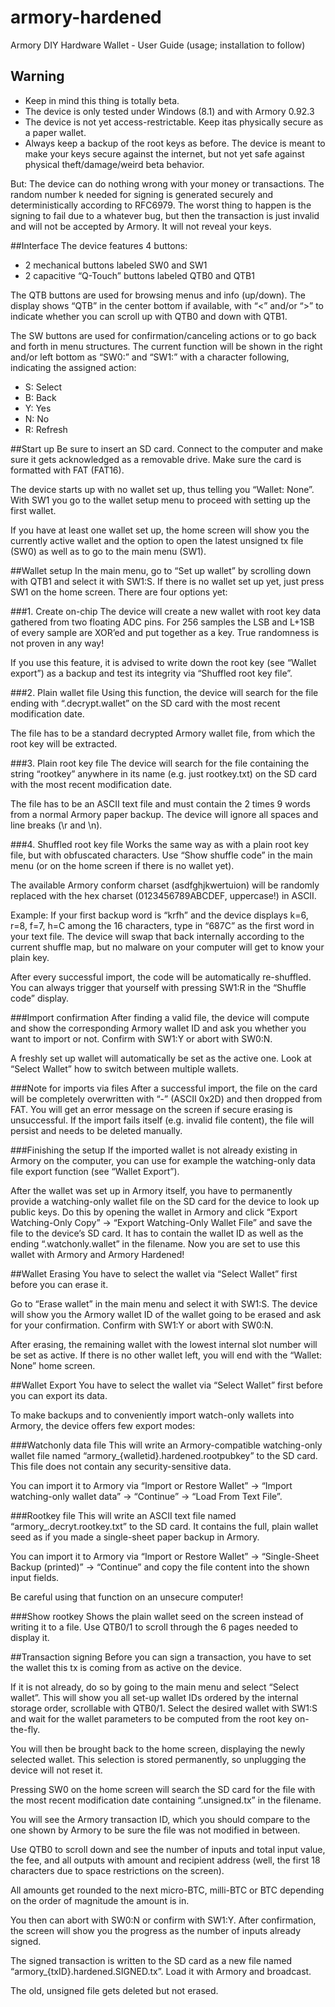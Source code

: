 # armory-hardened
Armory DIY Hardware Wallet - User Guide (usage; installation to follow)

## Warning
* Keep in mind this thing is totally beta.
* The device is only tested under Windows (8.1) and with Armory 0.92.3
* The device is not yet access-restrictable. Keep itas physically secure as a paper wallet.
* Always keep a backup of the root keys as before. The device is meant to make your keys secure against the internet, but not yet safe against physical theft/damage/weird beta behavior.

But: The device can do nothing wrong with your money or transactions. The random number k needed for signing is generated securely and deterministically according to RFC6979. The worst thing to happen is the signing to fail due to a whatever bug, but then the transaction is just invalid and will not be accepted by Armory. It will not reveal your keys.

##Interface
The device features 4 buttons:
* 2 mechanical buttons labeled SW0 and SW1
* 2 capacitive “Q-Touch” buttons labeled QTB0 and QTB1

The QTB buttons are used for browsing menus and info (up/down). The display shows “QTB” in the center bottom if available, with “<” and/or “>” to indicate whether you can scroll up with QTB0 and down with QTB1.

The SW buttons are used for confirmation/canceling actions or to go back and forth in menu structures. The current function will be shown in the right and/or left bottom as “SW0:” and “SW1:” with a character following, indicating the assigned action:
* S: Select
* B: Back
* Y: Yes
* N: No
* R: Refresh

##Start up
Be sure to insert an SD card. Connect to the computer and make sure it gets acknowledged as a removable drive. Make sure the card is formatted with FAT (FAT16).
 
The device starts up with no wallet set up, thus telling you “Wallet: None”.
With SW1 you go to the wallet setup menu to proceed with setting up the first wallet.

If you have at least one wallet set up, the home screen will show you the currently active wallet and the option to open the latest unsigned tx file (SW0) as well as to go to the main menu (SW1).

##Wallet setup
In the main menu, go to “Set up wallet” by scrolling down with QTB1 and select it with SW1:S. If there is no wallet set up yet, just press SW1 on the home screen. 
There are four options yet:

###1. Create on-chip
The device will create a new wallet with root key data gathered from two floating ADC pins. For 256 samples the LSB and L+1SB of every sample are XOR’ed and put together as a key. True randomness is not proven in any way!

If you use this feature, it is advised to write down the root key (see “Wallet export”) as a backup and test its integrity via “Shuffled root key file”.
 
###2. Plain wallet file
Using this function, the device will search for the file ending with “.decrypt.wallet” on the SD card with the most recent modification date.

The file has to be a standard decrypted Armory wallet file, from which the root key will be extracted.

###3. Plain root key file
The device will search for the file containing the string “rootkey” anywhere in its name (e.g. just rootkey.txt) on the SD card with the most recent modification date.

The file has to be an ASCII text file and must contain the 2 times 9 words from a normal Armory paper backup. The device will ignore all spaces and line breaks (\r and \n).

###4. Shuffled root key file
Works the same way as with a plain root key file, but with obfuscated characters. Use “Show shuffle code” in the main menu (or on the home screen if there is no wallet yet).

The available Armory conform charset (asdfghjkwertuion) will be randomly replaced with the hex charset (0123456789ABCDEF, uppercase!) in ASCII.

Example: If your first backup word is “krfh” and the device displays k=6, r=8, f=7, h=C among the 16 characters, type in “687C” as the first word in your text file. The device will swap that back internally according to the current shuffle map, but no malware on your computer will get to know your plain key.

After every successful import, the code will be automatically re-shuffled. You can always trigger that yourself with pressing SW1:R in the “Shuffle code” display.

###Import confirmation
After finding a valid file, the device will compute and show the corresponding Armory wallet ID and ask you whether you want to import or not. Confirm with SW1:Y or abort with SW0:N.

A freshly set up wallet will automatically be set as the active one. Look at “Select Wallet” how to switch between multiple wallets.

###Note for imports via files
After a successful import, the file on the card will be completely overwritten with “-” (ASCII 0x2D) and then dropped from FAT. You will get an error message on the screen if secure erasing is unsuccessful. If the import fails itself (e.g. invalid file content), the file will persist and needs to be deleted manually.

###Finishing the setup
If the imported wallet is not already existing in Armory on the computer, you can use for example the watching-only data file export function (see “Wallet Export”).

After the wallet was set up in Armory itself, you have to permanently provide a watching-only wallet file on the SD card for the device to look up public keys. Do this by opening the wallet in Armory and click “Export Watching-Only Copy” -> “Export Watching-Only Wallet File” and save the file to the device’s SD card. It has to contain the wallet ID as well as the ending “.watchonly.wallet” in the filename.
Now you are set to use this wallet with Armory and Armory Hardened!

##Wallet Erasing
You have to select the wallet via “Select Wallet” first before you can erase it.

Go to “Erase wallet” in the main menu and select it with SW1:S. The device will show you the Armory wallet ID of the wallet going to be erased and ask for your confirmation. Confirm with SW1:Y or abort with SW0:N.

After erasing, the remaining wallet with the lowest internal slot number will be set as active. If there is no other wallet left, you will end with the “Wallet: None” home screen.

##Wallet Export
You have to select the wallet via “Select Wallet” first before you can export its data.

To make backups and to conveniently import watch-only wallets into Armory, the device offers few export modes:

###Watchonly data file 
This will write an Armory-compatible watching-only wallet file named “armory_{walletid}.hardened.rootpubkey” to the SD card. This file does not contain any security-sensitive data. 

You can import it to Armory via “Import or Restore Wallet” -> “Import watching-only wallet data” -> “Continue” -> “Load From Text File”.

###Rootkey file
This will write an ASCII text file named “armory_.decryt.rootkey.txt” to the SD card. It contains the full, plain wallet seed as if you made a single-sheet paper backup in Armory. 

You can import it to Armory via “Import or Restore Wallet” -> “Single-Sheet Backup (printed)” -> “Continue” and copy the file content into the shown input fields.

Be careful using that function on an unsecure computer!

###Show rootkey
Shows the plain wallet seed on the screen instead of writing it to a file. Use QTB0/1 to scroll through the 6 pages needed to display it.

##Transaction signing
Before you can sign a transaction, you have to set the wallet this tx is coming from as active on the device. 

If it is not already, do so by going to the main menu and select “Select wallet”. This will show you all set-up wallet IDs ordered by the internal storage order, scrollable with QTB0/1. Select the desired wallet with SW1:S and wait for the wallet parameters to be computed from the root key on-the-fly.

You will then be brought back to the home screen, displaying the newly selected wallet. This selection is stored permanently, so unplugging the device will not reset it.

Pressing SW0 on the home screen will search the SD card for the file with the most recent modification date containing “.unsigned.tx” in the filename.

You will see the Armory transaction ID, which you should compare to the one shown by Armory to be sure the file was not modified in between.

Use QTB0 to scroll down and see the number of inputs and total input value, the fee, and all outputs with amount and recipient address (well, the first 18 characters due to space restrictions on the screen).

All amounts get rounded to the next micro-BTC, milli-BTC or BTC depending on the order of magnitude the amount is in.

You then can abort with SW0:N or confirm with SW1:Y. After confirmation, the screen will show you the progress as the number of inputs already signed.

The signed transaction is written to the SD card as a new file named “armory_{txID}.hardened.SIGNED.tx”. Load it with Armory and broadcast.

The old, unsigned file gets deleted but not erased.
